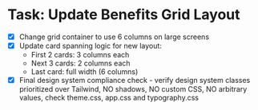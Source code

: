 # Task: Update Benefits Grid Layout

- [x] Change grid container to use 6 columns on large screens
- [x] Update card spanning logic for new layout:
  - First 2 cards: 3 columns each
  - Next 3 cards: 2 columns each  
  - Last card: full width (6 columns)
- [x] Final design system compliance check - verify design system classes prioritized over Tailwind, NO shadows, NO custom CSS, NO arbitrary values, check theme.css, app.css and typography.css
